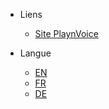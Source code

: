 <!-- _navbar.md -->

* Liens
    * [Site PlaynVoice](https://playnvoice.com)

* Langue
    * [EN](/)
    * [FR](/fr-ch/)
    * [DE](/de-ch/)